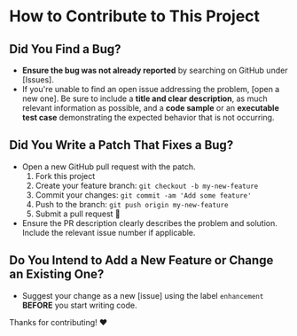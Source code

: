 # How to Contribute to This Project

## **Did You Find a Bug?**

- **Ensure the bug was not already reported** by searching on GitHub under [Issues].
- If you're unable to find an open issue addressing the problem, [open a new one]. Be sure to include a **title and clear description**, as much relevant information as possible, and a **code sample** or an **executable test case** demonstrating the expected behavior that is not occurring.

## **Did You Write a Patch That Fixes a Bug?**

- Open a new GitHub pull request with the patch.
  1. Fork this project
  2. Create your feature branch: `git checkout -b my-new-feature`
  3. Commit your changes: `git commit -am 'Add some feature'`
  4. Push to the branch: `git push origin my-new-feature`
  5. Submit a pull request :tada:
- Ensure the PR description clearly describes the problem and solution. Include the relevant issue number if applicable.

## **Do You Intend to Add a New Feature or Change an Existing One?**

- Suggest your change as a new [issue] using the label `enhancement` **BEFORE** you start writing code.

Thanks for contributing! :heart:
